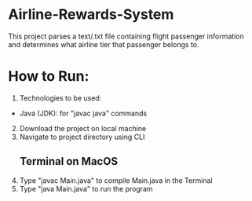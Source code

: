 # Airline-Rewards-System
This project parses a text/.txt file containing flight passenger information and determines what airline tier that passenger belongs to.

# How to Run:
1. Technologies to be used:
- Java (JDK): for "javac java" commands
2. Download the project on local machine
3. Navigate to project directory using CLI
   ## Terminal on MacOS
4. Type "javac Main.java" to compile Main.java in the Terminal
5. Type "java Main.java" to run the program
